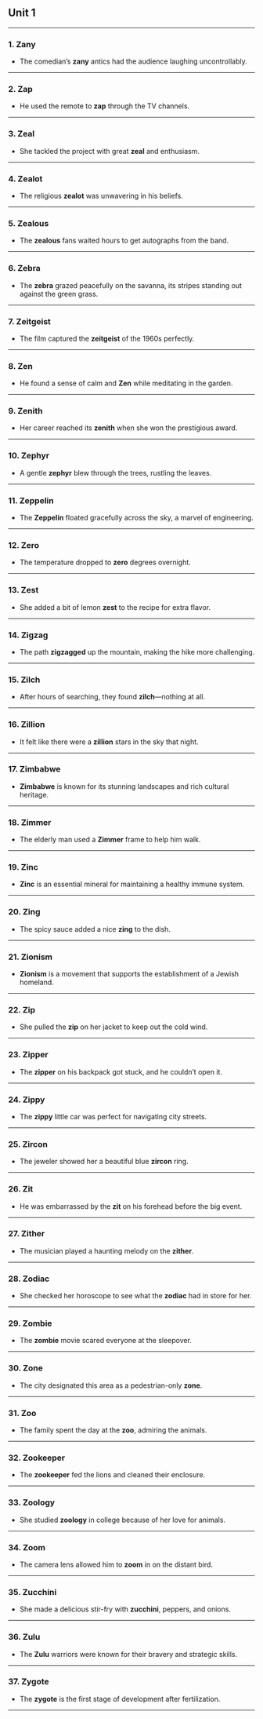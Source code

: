 ## Unit 1

---

### 1. **Zany**  
- The comedian’s **zany** antics had the audience laughing uncontrollably.  

---

### 2. **Zap**  
- He used the remote to **zap** through the TV channels.  

---

### 3. **Zeal**  
- She tackled the project with great **zeal** and enthusiasm.  

---

### 4. **Zealot**  
- The religious **zealot** was unwavering in his beliefs.  

---

### 5. **Zealous**  
- The **zealous** fans waited hours to get autographs from the band.  

---

### 6. **Zebra**  
- The **zebra** grazed peacefully on the savanna, its stripes standing out against the green grass.  

---

### 7. **Zeitgeist**  
- The film captured the **zeitgeist** of the 1960s perfectly.  

---

### 8. **Zen**  
- He found a sense of calm and **Zen** while meditating in the garden.  

---

### 9. **Zenith**  
- Her career reached its **zenith** when she won the prestigious award.  

---

### 10. **Zephyr**  
- A gentle **zephyr** blew through the trees, rustling the leaves.  

---

### 11. **Zeppelin**  
- The **Zeppelin** floated gracefully across the sky, a marvel of engineering.  

---

### 12. **Zero**  
- The temperature dropped to **zero** degrees overnight.  

---

### 13. **Zest**  
- She added a bit of lemon **zest** to the recipe for extra flavor.  

---

### 14. **Zigzag**  
- The path **zigzagged** up the mountain, making the hike more challenging.  

---

### 15. **Zilch**  
- After hours of searching, they found **zilch**—nothing at all.  

---

### 16. **Zillion**  
- It felt like there were a **zillion** stars in the sky that night.  

---

### 17. **Zimbabwe**  
- **Zimbabwe** is known for its stunning landscapes and rich cultural heritage.  

---

### 18. **Zimmer**  
- The elderly man used a **Zimmer** frame to help him walk.  

---

### 19. **Zinc**  
- **Zinc** is an essential mineral for maintaining a healthy immune system.  

---

### 20. **Zing**  
- The spicy sauce added a nice **zing** to the dish.  

---

### 21. **Zionism**  
- **Zionism** is a movement that supports the establishment of a Jewish homeland.  

---

### 22. **Zip**  
- She pulled the **zip** on her jacket to keep out the cold wind.  

---

### 23. **Zipper**  
- The **zipper** on his backpack got stuck, and he couldn’t open it.  

---

### 24. **Zippy**  
- The **zippy** little car was perfect for navigating city streets.  

---

### 25. **Zircon**  
- The jeweler showed her a beautiful blue **zircon** ring.  

---

### 26. **Zit**  
- He was embarrassed by the **zit** on his forehead before the big event.  

---

### 27. **Zither**  
- The musician played a haunting melody on the **zither**.  

---

### 28. **Zodiac**  
- She checked her horoscope to see what the **zodiac** had in store for her.  

---

### 29. **Zombie**  
- The **zombie** movie scared everyone at the sleepover.  

---

### 30. **Zone**  
- The city designated this area as a pedestrian-only **zone**.  

---

### 31. **Zoo**  
- The family spent the day at the **zoo**, admiring the animals.  

---

### 32. **Zookeeper**  
- The **zookeeper** fed the lions and cleaned their enclosure.  

---

### 33. **Zoology**  
- She studied **zoology** in college because of her love for animals.  

---

### 34. **Zoom**  
- The camera lens allowed him to **zoom** in on the distant bird.  

---

### 35. **Zucchini**  
- She made a delicious stir-fry with **zucchini**, peppers, and onions.  

---

### 36. **Zulu**  
- The **Zulu** warriors were known for their bravery and strategic skills.  

---

### 37. **Zygote**  
- The **zygote** is the first stage of development after fertilization.  

---